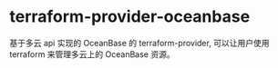 # terraform-provider-oceanbase
基于多云 api 实现的 OceanBase 的 terraform-provider, 可以让用户使用 terraform 来管理多云上的 OceanBase 资源。
